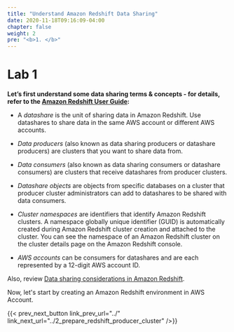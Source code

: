 ```yaml
---
title: "Understand Amazon Redshift Data Sharing"
date: 2020-11-18T09:16:09-04:00
chapter: false
weight: 2
pre: "<b>1. </b>"
---
```


# Lab 1

**Let’s first understand some data sharing terms & concepts - for details, refer to the [Amazon Redshift User Guide](https://docs.aws.amazon.com/redshift/latest/dg/concepts.html):**

* A _datashare_ is the unit of sharing data in Amazon Redshift. Use datashares to share data in the same AWS account or different AWS accounts.

* _Data producers_ (also known as data sharing producers or datashare producers) are clusters that you want to share data from.

* _Data consumers_ (also known as data sharing consumers or datashare consumers) are clusters that receive datashares from producer clusters.

* _Datashare objects_ are objects from specific databases on a cluster that producer cluster administrators can add to datashares to be shared with data consumers.

* _Cluster namespaces_ are identifiers that identify Amazon Redshift clusters. A namespace globally unique identifier (GUID) is automatically created during Amazon Redshift cluster creation and attached to the cluster. You can see the namespace of an Amazon Redshift cluster on the cluster details page on the Amazon Redshift console.

* _AWS accounts_ can be consumers for datashares and are each represented by a 12-digit AWS account ID.

Also, review [Data sharing considerations in Amazon Redshift](https://docs.aws.amazon.com/redshift/latest/dg/considerations.html).

Now, let's start by creating an Amazon Redshift environment in AWS Account.

{{< prev_next_button link_prev_url="../" link_next_url="../2_prepare_redshift_producer_cluster" />}}
